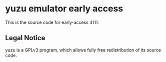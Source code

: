 yuzu emulator early access
=============

This is the source code for early-access 4111.

## Legal Notice

yuzu is a GPLv3 program, which allows fully free redistribution of its source code.